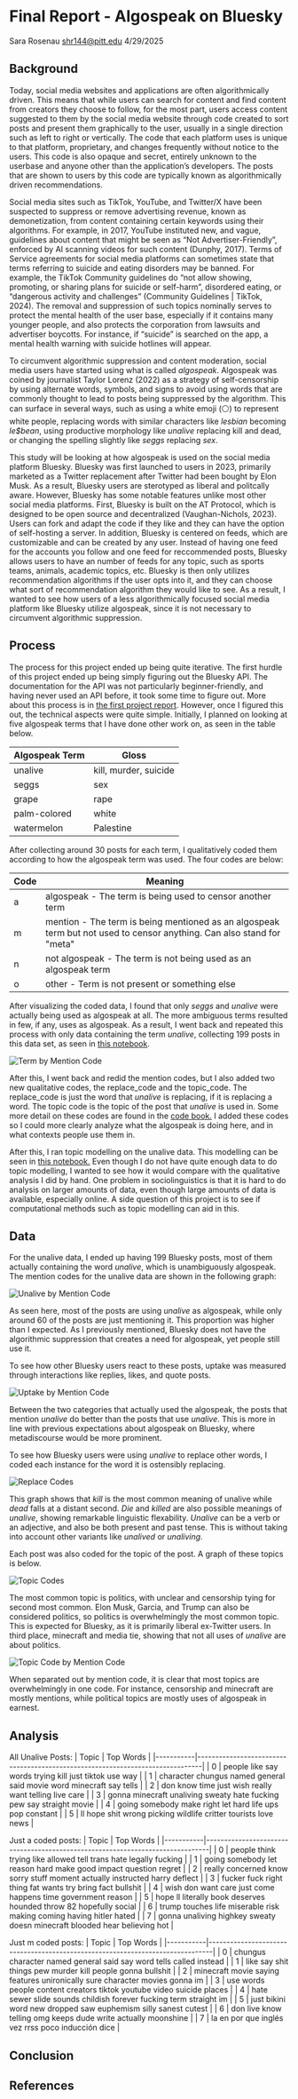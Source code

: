 # Final Report - Algospeak on Bluesky
Sara Rosenau
shr144@pitt.edu
4/29/2025

## Background
Today, social media websites and applications are often algorithmically driven. This means that while users can search for content and find content from creators they choose to follow, for the most part, users access content suggested to them by the social media website through code created to sort posts and present them graphically to the user, usually in a single direction such as left to right or vertically. The code that each platform uses is unique to that platform, proprietary, and changes frequently without notice to the users. This code is also opaque and secret, entirely unknown to the userbase and anyone other than the application’s developers. The posts that are shown to users by this code are typically known as algorithmically driven recommendations. 

Social media sites such as TikTok, YouTube, and Twitter/X have been suspected to suppress or remove advertising revenue, known as demonetization, from content containing certain keywords using their algorithms. For example, in 2017, YouTube instituted new, and vague, guidelines about content that might be seen as “Not Advertiser-Friendly”, enforced by AI scanning videos for such content (Dunphy, 2017). Terms of Service agreements for social media platforms can sometimes state that terms referring to suicide and eating disorders may be banned. For example, the TikTok Community guidelines do “not allow showing, promoting, or sharing plans for suicide or self-harm”, disordered eating, or “dangerous activity and challenges” (Community Guidelines | TikTok, 2024).  The removal and suppression of such topics nominally serves to protect the mental health of the user base, especially if it contains many younger people, and also protects the corporation from lawsuits and advertiser boycotts. For instance, if “suicide” is searched on the app, a mental health warning with suicide hotlines will appear.

To circumvent algorithmic suppression and content moderation, social media users have started using what is called *algospeak*. Algospeak was coined by journalist Taylor Lorenz (2022) as a strategy of self-censorship by using alternate words, symbols, and signs to avoid using words that are commonly thought to lead to posts being suppressed by the algorithm. This can surface in several ways, such as using a white emoji (⚪) to represent white people, replacing words with similar characters like *lesbian* becoming *le$bean*, using productive morphology like *unalive* replacing kill and dead, or changing the spelling slightly like *seggs* replacing *sex*. 

This study will be looking at how algospeak is used on the social media platform Bluesky. Bluesky was first launched to users in 2023, primarily marketed as a Twitter replacement after Twitter had been bought by Elon Musk. As a result, Bluesky users are sterotyped as liberal and politcally aware. However, Bluesky has some notable features unlike most other social media platforms. First, Bluesky is built on the AT Protocol, which is designed to be open source and decentralized (Vaughan-Nichols, 2023). Users can fork and adapt the code if they like and they can have the option of self-hosting a server. In addition, Bluesky is centered on feeds, which are customizable and can be created by any user. Instead of having one feed for the accounts you follow and one feed for reccommended posts, Bluesky allows users to have an number of feeds for any topic, such as sports teams, animals, academic topics, etc. Bluesky is then only utilizes recommendation algorithms if the user opts into it, and they can choose what sort of recommendation algorithm they would like to see. As a result, I wanted to see how users of a less algorithmically focused social media platform like Bluesky utilize algospeak, since it is not necessary to circumvent algorithmic suppression.

## Process
The process for this project ended up being quite iterative. The first hurdle of this project ended up being simply figuring out the Bluesky API. The documentation for the API was not particularly beginner-friendly, and having never used an API before, it took some time to figure out. More about this process is in [the first project report](https://github.com/Data-Science-for-Linguists-2025/Algospeak-on-Bluesky/blob/main/progress_report.md#figuring-out-the-api). However, once I figured this out, the technical aspects were quite simple. Initially, I planned on looking at five algospeak terms that I have done other work on, as seen in the table below.

| Algospeak Term    | Gloss                 |
| ----------------- | --------              |
| unalive           | kill, murder, suicide |
| seggs             | sex                   |
| grape             | rape                  |
| palm-colored      | white                 |
| watermelon        | Palestine             |

After collecting around 30 posts for each term, I qualitatively coded them according to how the algospeak term was used. The four codes are below:

| Code      | Meaning                                                                                                               |
|-----------|-----------------------------------------------------------------------------------------------------------------------|
| a         | algospeak - The term is being used to censor another term                                                             |
| m         | mention - The term is being mentioned as an algospeak term but not used to censor anything. Can also stand for "meta" |
| n         | not algospeak - The term is not being used as an algospeak term                                                       |
| o         | other - Term is not present or something else                                                                         |

After visualizing the coded data, I found that only *seggs* and *unalive* were actually being used as algospeak at all. The more ambiguous terms resulted in few, if any, uses as algospeak. As a result, I went back and repeated this process with only data containing the term *unalive*, collecting 199 posts in this data set, as seen in [this notebook](https://nbviewer.org/github/Data-Science-for-Linguists-2025/Algospeak-on-Bluesky/blob/main/getting_unalive_data.ipynb). 

![Term by Mention Code](plots/terms_by_code_stacked.png)

After this, I went back and redid the mention codes, but I also added two new qualitative codes, the replace_code and the topic_code. The replace_code is just the word that *unalive* is replacing, if it is replacing a word. The topic code is the topic of the post that *unalive* is used in. Some more detail on these codes are found in the [code book.](https://github.com/Data-Science-for-Linguists-2025/Algospeak-on-Bluesky/blob/main/code_book.txt) I added these codes so I could more clearly analyze what the algospeak is doing here, and in what contexts people use them in. 

After this, I ran topic modelling on the unalive data. This modelling can be seen in [this notebook.](https://nbviewer.org/github/Data-Science-for-Linguists-2025/Algospeak-on-Bluesky/blob/main/algospeak_topic_modeling.ipynb) Even though I do not have quite enough data to do topic modelling, I wanted to see how it would compare with the qualitative analysis I did by hand. One problem in sociolinguistics is that it is hard to do analysis on larger amounts of data, even though large amounts of data is available, especially online. A side question of this project is to see if computational methods such as topic modelling can aid in this. 

## Data
For the unalive data, I ended up having 199 Bluesky posts, most of them actually containing the word *unalive*, which is unambiguously algospeak. The mention codes for the unalive data are shown in the following graph:

![Unalive by Mention Code](plots/unalive_by_code.png)

As seen here, most of the posts are using *unalive* as algospeak, while only around 60 of the posts are just mentioning it. This proportion was higher than I expected. As I previously mentioned, Bluesky does not have the algorithmic suppression that creates a need for algospeak, yet people still use it.

To see how other Bluesky users react to these posts, uptake was measured through interactions like replies, likes, and quote posts.

![Uptake by Mention Code](plots/interactions_by_mention_code.png)

Between the two categories that actually used the algospeak, the posts that mention *unalive* do better than the posts that use *unalive*. This is more in line with previous expectations about algospeak on Bluesky, where metadiscourse would be more prominent.

To see how Bluesky users were using *unalive* to replace other words, I coded each instance for the word it is ostensibly replacing.

![Replace Codes](plots/replace_code.png)

This graph shows that *kill* is the most common meaning of unalive while *dead* falls at a distant second. *Die* and *killed* are also possible meanings of *unalive*, showing remarkable linguistic flexability. *Unalive* can be a verb or an adjective, and also be both present and past tense. This is without taking into account other variants like *unalived* or *unaliving*. 

Each post was also coded for the topic of the post. A graph of these topics is below. 

![Topic Codes](plots/topic_code.png)

The most common topic is politics, with unclear and censorship tying for second most common. Elon Musk, Garcia, and Trump can also be considered politics, so politics is overwhelmingly the most common topic. This is expected for Bluesky, as it is primarily liberal ex-Twitter users. In third place, minecraft and media tie, showing that not all uses of *unalive* are about politics.

![Topic Code by Mention Code](plots/topic_by_mention.png)

When separated out by mention code, it is clear that most topics are overwhelmingly in one code. For instance, censorship and minecraft are mostly mentions, while political topics are mostly uses of algospeak in earnest. 

## Analysis

All Unalive Posts:
| Topic     | Top Words                                                                     |
|-----------|-------------------------------------------------------------------------------|
| 0         | people like say words trying kill just tiktok use way                         |
| 1         | character chungus named general said movie word minecraft say tells           |
| 2         | don know time just wish really want telling live care                         |
| 3         | gonna minecraft unaliving sweaty hate fucking pew say straight movie          |
| 4         | going somebody make right let hard life ups pop constant                      |
| 5         | ll hope shit wrong picking wildlife critter tourists love news                |

Just a coded posts:
| Topic     | Top Words                                                                     |
|-----------|-------------------------------------------------------------------------------|
| 0         | people think trying like allowed tell trans hate legally fucking              |
| 1         | going somebody let reason hard make good impact question regret               |
| 2         | really concerned know sorry stuff moment actually instructed harry deflect    |
| 3         | fucker fuck right thing fat wants try bring fact bullshit                     |
| 4         | wish don want care just come happens time government reason                   |
| 5         | hope ll literally book deserves hounded throw 82 hopefully social             |
| 6         | trump touches life miserable risk making coming having hitler hated           |
| 7         | gonna unaliving highkey sweaty doesn minecraft blooded hear believing hot     |

Just m coded posts:
| Topic     | Top Words                                                                     |
|-----------|-------------------------------------------------------------------------------|
| 0         | chungus character named general said say word tells called instead            |
| 1         | like say shit things pew murder kill people gonna bullshit                    |
| 2         | minecraft movie saying features unironically sure character movies gonna im   |
| 3         | use words people content creators tiktok youtube video suicide places         |
| 4         | hate sewer slide sounds childish forever fucking term straight im             |
| 5         | just bikini word new dropped saw euphemism silly sanest cutest                |
| 6         | don live know telling omg keeps dude write actually moonshine                 |
| 7         | la en por que inglés vez rrss poco inducción dice                             |

## Conclusion


## References

